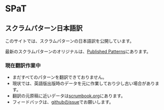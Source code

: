 # SPaT

## スクラムパターン日本語訳

このサイトでは、スクラムパターンの日本語訳を公開しています。

最新のスクラムパターンのオリジナルは、[Published Patterns](https://sites.google.com/a/scrumplop.org/published-patterns/)にあります。

### 現在翻訳作業中
- まだすべてのパターンを翻訳できておりません。
- 現状では、英語版出版時のデータを元に作業しており少し古い場合があります。
- 翻訳の元原稿に近いデータは[scrumbook.org](https://scrumbook.org/)にあります。
- フィードバックは、[githubのissue](https://github.com/wsfjp/SPaT/issues)でお願いします。


